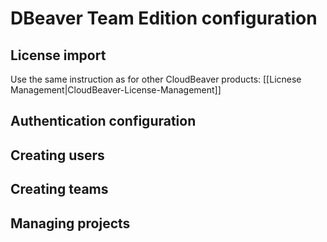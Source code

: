 # DBeaver Team Edition configuration

## License import

Use the same instruction as for other CloudBeaver products: [[Licnese Management|CloudBeaver-License-Management]]

## Authentication configuration

## Creating users

## Creating teams

## Managing projects

